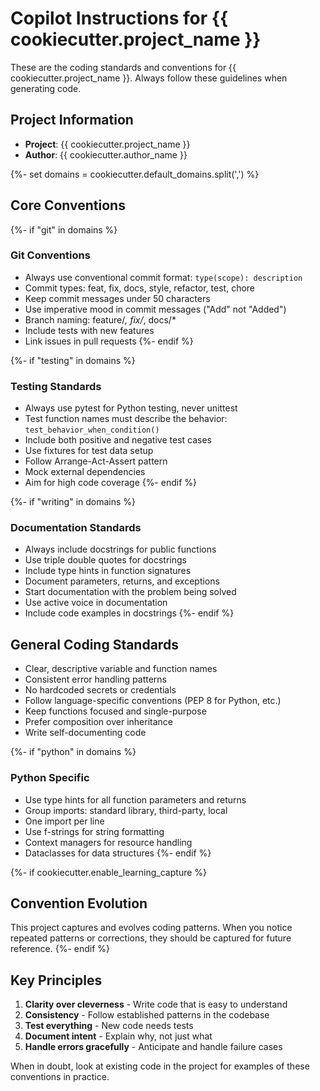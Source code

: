 # Copilot Instructions for {{ cookiecutter.project_name }}

These are the coding standards and conventions for {{ cookiecutter.project_name }}. Always follow these guidelines when generating code.

## Project Information

- **Project**: {{ cookiecutter.project_name }}
- **Author**: {{ cookiecutter.author_name }}

{%- set domains = cookiecutter.default_domains.split(',') %}

## Core Conventions

{%- if "git" in domains %}

### Git Conventions

- Always use conventional commit format: `type(scope): description`
- Commit types: feat, fix, docs, style, refactor, test, chore
- Keep commit messages under 50 characters
- Use imperative mood in commit messages ("Add" not "Added")
- Branch naming: feature/*, fix/*, docs/*
- Include tests with new features
- Link issues in pull requests
{%- endif %}

{%- if "testing" in domains %}

### Testing Standards

- Always use pytest for Python testing, never unittest
- Test function names must describe the behavior: `test_behavior_when_condition()`
- Include both positive and negative test cases
- Use fixtures for test data setup
- Follow Arrange-Act-Assert pattern
- Mock external dependencies
- Aim for high code coverage
{%- endif %}

{%- if "writing" in domains %}

### Documentation Standards

- Always include docstrings for public functions
- Use triple double quotes for docstrings
- Include type hints in function signatures
- Document parameters, returns, and exceptions
- Start documentation with the problem being solved
- Use active voice in documentation
- Include code examples in docstrings
{%- endif %}

## General Coding Standards

- Clear, descriptive variable and function names
- Consistent error handling patterns
- No hardcoded secrets or credentials
- Follow language-specific conventions (PEP 8 for Python, etc.)
- Keep functions focused and single-purpose
- Prefer composition over inheritance
- Write self-documenting code

{%- if "python" in domains %}

### Python Specific

- Use type hints for all function parameters and returns
- Group imports: standard library, third-party, local
- One import per line
- Use f-strings for string formatting
- Context managers for resource handling
- Dataclasses for data structures
{%- endif %}

{%- if cookiecutter.enable_learning_capture %}

## Convention Evolution

This project captures and evolves coding patterns. When you notice repeated patterns or corrections, they should be captured for future reference.
{%- endif %}

## Key Principles

1. **Clarity over cleverness** - Write code that is easy to understand
2. **Consistency** - Follow established patterns in the codebase
3. **Test everything** - New code needs tests
4. **Document intent** - Explain why, not just what
5. **Handle errors gracefully** - Anticipate and handle failure cases

When in doubt, look at existing code in the project for examples of these conventions in practice.